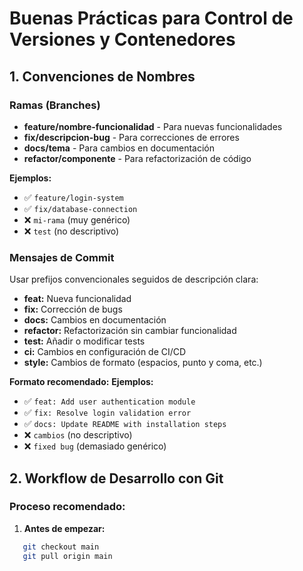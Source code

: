 # Buenas Prácticas para Control de Versiones y Contenedores

## 1. Convenciones de Nombres

### Ramas (Branches)
- **feature/nombre-funcionalidad** - Para nuevas funcionalidades
- **fix/descripcion-bug** - Para correcciones de errores
- **docs/tema** - Para cambios en documentación
- **refactor/componente** - Para refactorización de código

**Ejemplos:**
- ✅ `feature/login-system`
- ✅ `fix/database-connection`
- ❌ `mi-rama` (muy genérico)
- ❌ `test` (no descriptivo)

### Mensajes de Commit
Usar prefijos convencionales seguidos de descripción clara:

- **feat:** Nueva funcionalidad
- **fix:** Corrección de bugs
- **docs:** Cambios en documentación
- **refactor:** Refactorización sin cambiar funcionalidad
- **test:** Añadir o modificar tests
- **ci:** Cambios en configuración de CI/CD
- **style:** Cambios de formato (espacios, punto y coma, etc.)

**Formato recomendado:**
**Ejemplos:**
- ✅ `feat: Add user authentication module`
- ✅ `fix: Resolve login validation error`
- ✅ `docs: Update README with installation steps`
- ❌ `cambios` (no descriptivo)
- ❌ `fixed bug` (demasiado genérico)

## 2. Workflow de Desarrollo con Git

### Proceso recomendado:

1. **Antes de empezar:**
```bash
   git checkout main
   git pull origin main